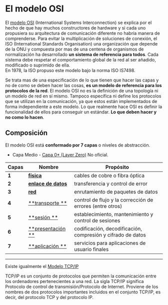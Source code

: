 # El modelo OSI

El [modelo OSI](https://es.wikipedia.org/wiki/Modelo_OSI) (International Systems Interconnection) se explica por el hecho de que hay muchos constructores de hardware y si cada uno propusiera su arquitectura de comunicación diferente no habría manera de comprenderse. Para evitar la multiplicación de soluciones de conexión, el ISO (International Standards Organisation) una organización que depende de la ONU y compuesta por mas de una centena de organismos de normalización ha desarrollado **un sistema de referencia para todos**. Cada sistema debe respetar el comportamiento global de la red al ser añadido, modificado o suprimido de ella.  
En 1978, la ISO propuso este modelo bajo la norma ISO IS7498.

Se trata mas de una especificación de lo que tienen que hacer las capas y no de como se deben hacer las cosas, **es un modelo de referencia para los protocolos de la red**. El modelo OSI no es la definición de una topología ni un modelo de red en sí mismo. Tampoco específica ni define los protocolos que se utilizan en la comunicación, ya que estos están implementados de forma independiente a este modelo. Lo que realmente hace OSI es definir la funcionalidad de ellos para conseguir un estándar. **Lo que deben hacer y no como lo hacen**.

## Composición

El modelo OSI está **conformado por 7 capas** o niveles de abstracción. 

* Capa Medio - [Capa 0* (Layer Zero)](https://es.wikipedia.org/wiki/Modelo_OSI#Capa_Medio_-_Capa_0*_(Layer_Zero)) No oficial.

| Capas  | Nombre              | Propósito     |  
| ------ | --------------------| ----------------|  
| **1**  | [**física**](https://es.wikipedia.org/wiki/Capa_física)          | cables de cobre o fibra óptica |  
| **2**  | [**enlace de datos**](https://es.wikipedia.org/wiki/Capa_de_enlace_de_datos)  | transferencia y control de error |  
| **3**  | [**red**](https://es.wikipedia.org/wiki/Capa_de_red) | enrutamiento de paquetes de datos |  
| **4**  | [**transporte     **](https://es.wikipedia.org/wiki/Capa_de_transporte) | control de flujo y la corrección de errores (entre otros) |  
| **5**  | [**sesión         **](https://es.wikipedia.org/wiki/Capa_de_sesi%C3%B3n) | establecimiento, mantenimiento y control de sesiones  |  
| **6**  | [**presentación   **](https://es.wikipedia.org/wiki/Capa_de_presentaci%C3%B3n) | codificación, decodificación, compresión y cifrado de datos |  
| **7**  | [**aplicación     **](https://es.wikipedia.org/wiki/Capa_de_aplicaci%C3%B3n) | servicios para aplicaciones de usuario finales |  

---

Existe igualmente el [Modelo TCP/IP](https://es.wikipedia.org/wiki/Modelo_TCP/IP)

TCP/IP es un conjunto de protocolos que permiten la comunicación entre los ordenadores pertenecientes a una red. La sigla TCP/IP significa Protocolo de control de transmisión/Protocolo de Internet. Proviene de los nombres de dos protocolos importantes incluidos en el conjunto TCP/IP, es decir, del protocolo TCP y del protocolo IP.